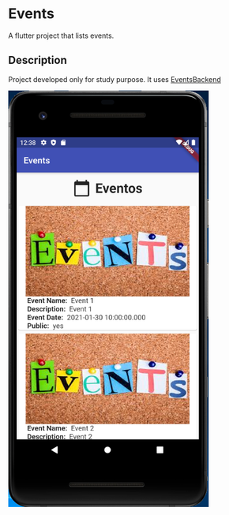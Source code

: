 # Events

A flutter project that lists events.

## Description

Project developed only for study purpose.
It uses [EventsBackend](https://github.com/felipesergios/EventsBackend)

![Main Screen](https://github.com/AnnaAlbuquerque/Events/blob/main/assets/app-img.png?raw=true)
